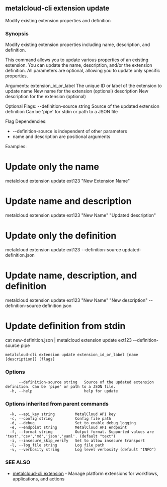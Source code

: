 ## metalcloud-cli extension update

Modify existing extension properties and definition

### Synopsis

Modify existing extension properties including name, description, and definition.

This command allows you to update various properties of an existing extension.
You can update the name, description, and/or the extension definition. All
parameters are optional, allowing you to update only specific properties.

Arguments:
  extension_id_or_label    The unique ID or label of the extension to update
  name                     New name for the extension (optional)
  description              New description for the extension (optional)

Optional Flags:
  --definition-source string   Source of the updated extension definition
                              Can be 'pipe' for stdin or path to a JSON file

Flag Dependencies:
- --definition-source is independent of other parameters
- name and description are positional arguments

Examples:
  # Update only the name
  metalcloud extension update ext123 "New Extension Name"
  
  # Update name and description
  metalcloud extension update ext123 "New Name" "Updated description"
  
  # Update only the definition
  metalcloud extension update ext123 --definition-source updated-definition.json
  
  # Update name, description, and definition
  metalcloud extension update ext123 "New Name" "New description" --definition-source definition.json
  
  # Update definition from stdin
  cat new-definition.json | metalcloud extension update ext123 --definition-source pipe

```
metalcloud-cli extension update extension_id_or_label [name [description]] [flags]
```

### Options

```
      --definition-source string   Source of the updated extension definition. Can be 'pipe' or path to a JSON file.
  -h, --help                       help for update
```

### Options inherited from parent commands

```
  -k, --api_key string         MetalCloud API key
  -c, --config string          Config file path
  -d, --debug                  Set to enable debug logging
  -e, --endpoint string        MetalCloud API endpoint
  -f, --format string          Output format. Supported values are 'text','csv','md','json','yaml'. (default "text")
  -i, --insecure_skip_verify   Set to allow insecure transport
  -l, --log_file string        Log file path
  -v, --verbosity string       Log level verbosity (default "INFO")
```

### SEE ALSO

* [metalcloud-cli extension](metalcloud-cli_extension.md)	 - Manage platform extensions for workflows, applications, and actions

